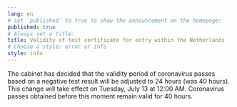```yaml
---
lang: en
# set `published` to true to show the announcement on the homepage:
published: true
# Always set a title:
title: Validity of test certificate for entry within the Netherlands
# Choose a style: error or info
style: info
---
```

The cabinet has decided that the validity period of coronavirus passes based on a negative test result will be adjusted to 24 hours (was 40 hours). This change will take effect on Tuesday, July 13 at 12:00 AM. Coronavirus passes obtained before this moment remain valid for 40 hours.

